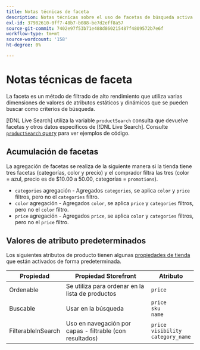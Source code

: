 ```yaml
---
title: Notas técnicas de faceta
description: Notas técnicas sobre el uso de facetas de búsqueda activa.
exl-id: 37982610-0ff7-48b7-b088-be7d2eff8a57
source-git-commit: 7402e97f53b71e488d860215487f4809572b7e6f
workflow-type: tm+mt
source-wordcount: '158'
ht-degree: 0%

---
```


# Notas técnicas de faceta

La faceta es un método de filtrado de alto rendimiento que utiliza varias dimensiones de valores de atributos estáticos y dinámicos que se pueden buscar como criterios de búsqueda.

[!DNL Live Search] utiliza la variable `productSearch` consulta que devuelve facetas y otros datos específicos de [!DNL Live Search]. Consulte [`productSearch` query](https://devdocs.magento.com/live-search/product-search.html) para ver ejemplos de código.

## Acumulación de facetas

La agregación de facetas se realiza de la siguiente manera si la tienda tiene tres facetas (categorías, color y precio) y el comprador filtra las tres (color = azul, precio es de $10.00 a 50.00, categorías = `promotions`).

* `categories` agregación - Agregados `categories`, se aplica `color` y `price` filtros, pero no el `categories` filtro.
* `color` agregación - Agregados `color`, se aplica `price` y `categories` filtros, pero no el `color` filtro.
* `price` agregación - Agregados `price`, se aplica `color` y `categories` filtros, pero no el `price` filtro.

## Valores de atributo predeterminados

Los siguientes atributos de producto tienen algunas [propiedades de tienda](https://docs.magento.com/user-guide/stores/attributes-product.html) que están activados de forma predeterminada.

| Propiedad | Propiedad Storefront | Atributo |
|---|---|---|
| Ordenable | Se utiliza para ordenar en la lista de productos | `price` |
| Buscable | Usar en la búsqueda | `price` <br />`sku`<br />`name` |
| FilterableInSearch | Uso en navegación por capas - filtrable (con resultados) | `price`<br />`visibility`<br />`category_name` |
